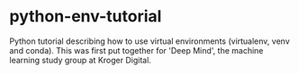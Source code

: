 # python-env-tutorial
Python tutorial describing how to use virtual environments (virtualenv, venv and conda). This was first put together for 'Deep Mind', the machine learning study group at Kroger Digital.


